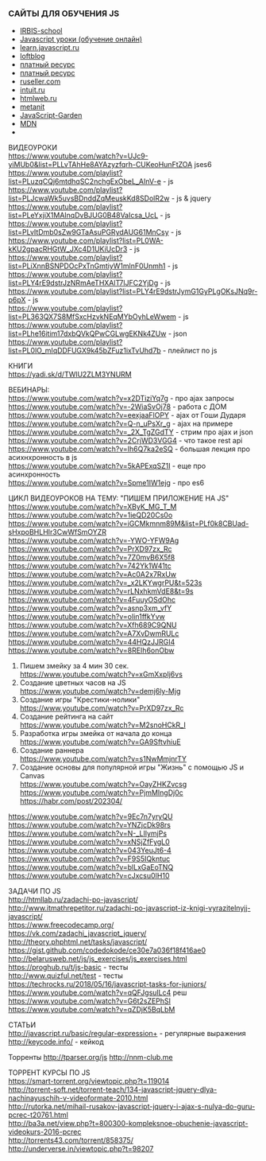 ### САЙТЫ ДЛЯ ОБУЧЕНИЯ JS
+ [IRBIS-school](http://irbis-school.com/)
+ [Javascript уроки (обучение онлайн)](http://compteacher.ru/programming/589-javascript-uroki-obuchenie-onlayn.html)
+ [learn.javascript.ru](https://learn.javascript.ru/)
+ [loftblog](https://loftblog.ru/lessons/frontend/)
+ [платный ресурс](http://frontend-science.com/advanced/#format)
+ [платный ресурс](https://ru.hexlet.io/)
+ [ruseller.com](https://ruseller.com/)
+ [intuit.ru](https://www.intuit.ru/search)
+ [htmlweb.ru](htmlweb.ru/ajax/ajax1.php)
+ [metanit](https://metanit.com/web/)
+ [JavaScript-Garden](http://bonsaiden.github.io/JavaScript-Garden/ru/)
+ [MDN](https://developer.mozilla.org/ru/docs/Web/JavaScript/Introduction_to_Object-Oriented_JavaScript)
+ []()


ВИДЕОУРОКИ</br>
https://www.youtube.com/watch?v=UJc9-yiMUb0&list=PLLvTAhHe8AYAzyzfqrh-CUKeoHunFtZOA jses6</br>
https://www.youtube.com/playlist?list=PLuzqCQj6mtdhqSC2nchgExObeL_AInV-e - js</br>
https://www.youtube.com/playlist?list=PLJcwaWk5uvsBDnddZqMeuskKd8SDolR2w - js & jquery</br>
https://www.youtube.com/playlist?list=PLeYxjiX1MAInqDvBJUG0B48VaIcsa_UcL - js</br>
https://www.youtube.com/playlist?list=PLvItDmb0sZw9GTaAsuPGRydAUG61MnCsy - js</br>
https://www.youtube.com/playlist?list=PL0WA-kKU2gpacRHGtW_JXc4D1UKiUcDr3 - js</br>
https://www.youtube.com/playlist?list=PLiXnnBSNPDOcPxTnGmtiyW1mlnF0Unmh1 - js</br>
https://www.youtube.com/playlist?list=PLY4rE9dstrJzNRmAeTHXAlT7lJFC2YjDg - js</br>
https://www.youtube.com/playlist?list=PLY4rE9dstrJymG1GyPLgOKsJNq9r-p6pX - js</br>
https://www.youtube.com/playlist?list=PL363QX7S8MfSxcHzvkNEqMYbOyhLeWwem - js</br>
https://www.youtube.com/playlist?list=PLhe16itim17dxbQVkQPwCGLwgEKNk4ZUw - json</br>
https://www.youtube.com/playlist?list=PL0lO_mIqDDFUGX9k45bZFuz1ixTvUhd7b - плейлист по js</br>


КНИГИ</br>
https://yadi.sk/d/TWlU2ZLM3YNURM</br>


ВЕБИНАРЫ:</br>
https://www.youtube.com/watch?v=x2DTiziYq7g - про ajax запросы</br>
https://www.youtube.com/watch?v=-2WiaSvOj78 - работа с ДОМ</br>
https://www.youtube.com/watch?v=eexjaaFlOPY - ajax от Гоши Дударя</br>
https://www.youtube.com/watch?v=Q-n_uPsXr_g - ajax на примере</br>
https://www.youtube.com/watch?v=_2X_TgZGdTY - стрим про ajax и json</br>
https://www.youtube.com/watch?v=2CrjWD3VGG4 - что такое rest api</br>
https://www.youtube.com/watch?v=Ih6Q7ka2eSQ - большая лекция про асихнхронность в js</br>
https://www.youtube.com/watch?v=5kAPExqSZ1I - еще про асинхронность</br>
https://www.youtube.com/watch?v=Spme1IW1ejg - про es6</br>


ЦИКЛ ВИДЕОУРОКОВ НА ТЕМУ: "ПИШЕМ ПРИЛОЖЕНИЕ НА JS"</br>
https://www.youtube.com/watch?v=XByK_MG_T_M</br>
https://www.youtube.com/watch?v=1ieQD20Cs0o</br>
https://www.youtube.com/watch?v=iGCMkmnm89M&list=PLf0k8CBUad-sHxpoBHLHIr3CwWfSmOYZR</br>
https://www.youtube.com/watch?v=-YWO-YFW9Ag</br>
https://www.youtube.com/watch?v=PrXD97zx_Rc</br>
https://www.youtube.com/watch?v=7Z0mvB6X5f8</br>
https://www.youtube.com/watch?v=742Yk1W41tc</br>
https://www.youtube.com/watch?v=Ac0A2x7RxUw</br>
https://www.youtube.com/watch?v=_x2LKYwgrPU&t=523s</br>
https://www.youtube.com/watch?v=rLNxhkmVdE8&t=9s</br>
https://www.youtube.com/watch?v=4FuuyOSdOhc</br>
https://www.youtube.com/watch?v=asnp3xm_vfY</br>
https://www.youtube.com/watch?v=oIin1ffkYvw</br>
https://www.youtube.com/watch?v=Xfh689C9QNU</br>
https://www.youtube.com/watch?v=A7XvDwmRULc</br>
https://www.youtube.com/watch?v=44HQzJJRGI4</br>
https://www.youtube.com/watch?v=8REIh6onObw</br>
1. Пишем змейку за 4 мин 30 сек. </br>
https://www.youtube.com/watch?v=xGmXxpIj6vs</br>
2. Создание цветных часов на JS</br>
https://www.youtube.com/watch?v=demj6ly-Mjg</br>
3. Создание игры "Крестики-нолики" </br>
https://www.youtube.com/watch?v=PrXD97zx_Rc</br>
4. Создание рейтинга на сайт </br>
https://www.youtube.com/watch?v=M2snoHCkR_I</br>
5. Разработка игры змейка от начала до конца </br>
https://www.youtube.com/watch?v=GA9SftvhiuE</br>
6. Создание раннера</br>
https://www.youtube.com/watch?v=s1NwMmjnrTY</br>
7. Создание основы для популярной игры "Жизнь" с помощью JS и Canvas</br>
https://www.youtube.com/watch?v=OayZHKZvcsg</br>
https://www.youtube.com/watch?v=PjmMIngDj0c</br>
https://habr.com/post/202304/</br>

https://www.youtube.com/watch?v=9Ec7n7yryQU</br>
https://www.youtube.com/watch?v=YNZjcDk98rs</br>
https://www.youtube.com/watch?v=N-_LIlymjPs</br>
https://www.youtube.com/watch?v=xNSjZfFygL0</br>
https://www.youtube.com/watch?v=043YeuJt6-4</br>
https://www.youtube.com/watch?v=F9S5IQkntuc</br>
https://www.youtube.com/watch?v=blLxGaEoTNQ</br>
https://www.youtube.com/watch?v=cJxcsu0IH10</br>


ЗАДАЧИ ПО JS</br>
http://htmllab.ru/zadachi-po-javascript/</br>
http://www.itmathrepetitor.ru/zadachi-po-javascript-iz-knigi-vyrazitelnyjj-javascript/</br>
https://www.freecodecamp.org/</br>
https://vk.com/zadachi_javascript_jquery/</br>
http://theory.phphtml.net/tasks/javascript/</br>
https://gist.github.com/codedokode/ce30e7a036f18f416ae0</br>
http://belarusweb.net/js/js_exercises/js_exercises.html</br>
https://proghub.ru/t/js-basic - тесты</br>
http://www.quizful.net/test - тесты</br>
https://techrocks.ru/2018/05/16/javascript-tasks-for-juniors/</br>
https://www.youtube.com/watch?v=qQFJgsulLc4 реш</br>
https://www.youtube.com/watch?v=G6t2sZEPhSI</br>
https://www.youtube.com/watch?v=qZDjK5BqLbM</br>

СТАТЬИ</br>
http://javascript.ru/basic/regular-expression+ - регулярные выражения</br>
http://keycode.info/ - кейкод</br>


Торренты
http://tparser.org/js
http://nnm-club.me

ТОРРЕНТ КУРСЫ ПО JS</br>
https://smart-torrent.org/viewtopic.php?t=119014</br>
http://torrent-soft.net/torrent-teach/134-javascript-jquery-dlya-nachinayuschih-v-videoformate-2010.html</br>
http://rutorka.net/mihail-rusakov-javascript-jquery-i-ajax-s-nulya-do-guru-pcrec-t20761.html</br>
http://ba3a.net/view.php?t=800300-kompleksnoe-obuchenie-javascript-videokurs-2016-pcrec</br>
http://torrents43.com/torrent/858375/</br>
http://underverse.in/viewtopic.php?t=98207</br>
